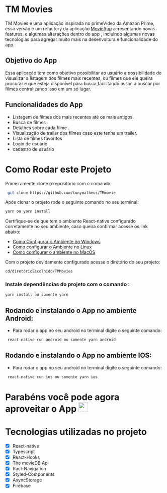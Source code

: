 # TM Movies 

TM Movies é uma aplicação inspirada no primeVideo da Amazon Prime, essa versão é um refactory da aplicação [MovieApp](https://github.com/tonymatheus/MovieApp) acresentando novas features, e algumas alterações dentro do app , incluindo algumas novas tecnologias para agregar muito mais na desenvoltura e funcionalidade do app.

## Objetivo do App
Essa aplicação tem como objetivo possibilitar ao usuário a possibilidade de visualizar a listagem dos filmes mais recentes, ou filmes que ele queira procurar e que esteja disponível para busca,facilitando assim a buscar por filmes centralizando isso em um só lugar.

## Funcionalidades  do App
- Listagem de filmes dos mais recentes até os mais antigos.
- Busca de filmes .
- Detalhes sobre cada filme .
- Visualização de trailer dos filmes caso este tenha um trailer.
- Lista de filmes favoritos 
- Login de usuário 
- cadastro de usuário 

# Como Rodar este Projeto 

Primeiramente clone o repositório com o comando:

```bash
 git clone https://github.com/tonymatheus/TMmovie 
```

Após clonar o projeto rode o seguinte comando no seu terminal:

```bash
yarn ou yarn install
```
Certifique-se de que tem o ambiente React-native configurado corretamente no seu ambiente, caso queira confirmar acesse os link abaixo:

- [Como Configurar o Ambiente no Windows](https://reactnative.dev/docs/environment-setup)
- [Como configurar o Ambiente no Linux](https://reactnative.dev/docs/environment-setup)
- [Como configurar o ambiente no MacOS](https://reactnative.dev/docs/environment-setup)

Com o projeto devidamente configurado acesse o diretório do seu projeto:

```bash 
cd/diretórioEscolhido/TMMovies
```
### Instale dependências do projeto com o comando :
```bash
yarn install ou somente yarn
```

## Rodando e instalando o App no ambiente Android:
- Para rodar o app no seu android no terminal digite o seguinte comando:
```bash
 react-native run android ou somente yarn android
```
## Rodando e instalando o App no ambiente IOS:
- Para rodar o app no seu android no terminal digite o seguinte comando:
```bash
 react-native run ios ou somente yarn ios
```

# Parabéns você pode agora aproveitar o App <img src="https://github.com/TheDudeThatCode/TheDudeThatCode/blob/master/Assets/Mario_Hello_Big.gif" width="30px">


# Tecnologias utilizadas no projeto 

- [x] React-native
- [x] Typescript
- [x] React-Hooks
- [x] The movieDB Api
- [x] Ract-Navigation
- [x] Styled-Components
- [x] AsyncStorage
- [x] Firebase